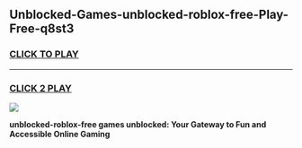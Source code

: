
## Unblocked-Games-unblocked-roblox-free-Play-Free-q8st3
<h3>
<a href="https://premium76.site?title=unblocked-roblox-free&ref=18A1">CLICK TO PLAY</a></h3>
<hr>

<h3>
<a href="https://premium76.site?title=unblocked-roblox-free&ref=18A1">CLICK 2 PLAY</a>
  
</h3>

<a href="https://premium76.site?title=unblocked-roblox-free&ref=18A1"><img src="https://clearcache.store/games.png"></a>


**unblocked-roblox-free games unblocked: Your Gateway to Fun and Accessible Online Gaming**
